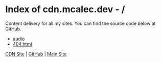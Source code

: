 # Index of cdn.mcalec.dev - /

Content delivery for all my sites. You can find the source code below at GitHub.

- [audio](/audio/)
- [404.html](/404.html)

[CDN Site](https://cdn.mcalec.dev/) | [GitHub](https://github.com/McAlec1/cdn-mcalec-dev/) | [Main Site](https://www.mcalec.dev/)
